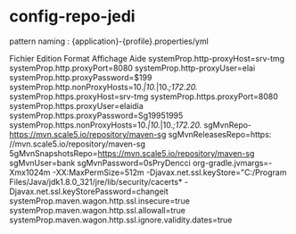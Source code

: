# config-repo-jedi

pattern naming : {application}-{profile}.properties/yml

Fichier Edition Format Affichage Aide
systemProp.http-proxyHost=srv-tmg
systemProp.http.proxyPort=8080
systemProp.http-proxyUser=elai
systemProp.http.proxyPassword=$199
systemProp.http.nonProxyHosts=10.*|10.*|10.*;172.20.*
systemProp.https.proxyHost=srv-tmg
systemProp.https.proxyPort=8080
systemProp.https.proxyUser=elaidia
systemProp.https.proxyPassword=Sg19951995
systemProp.https.nonProxyHosts=10.*|10.*|10.*;172.20.*
sgMvnRepo-https://mvn.scale5.io/repository/maven-sg
sgMvnReleasesRepo=https: //mvn.scale5.io/repository/maven-sg
5gMvnSnapshotsRepo=https://mvn.scale5.io/repository/maven-sg
sgMvnUser=bank
sgMvnPassword=0sPryDencci
org-gradle.jvmargs=-Xmx1024m -XX:MaxPermSize=512m -Djavax.net.ssl.keyStore="C:/Program Files/Java/jdk1.8.0_321/jre/lib/security/cacerts* -Djavax.net.ssl.keyStorePassword=changeit
systemProp.maven.wagon.http.ssl.insecure=true
systemProp.maven.wagon.http.ssl.allowall=true
systemProp.maven.wagon.http.ssl.ignore.validity.dates=true

